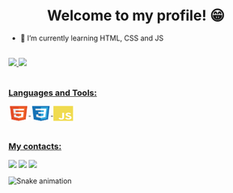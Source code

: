 <h1 align="center">Welcome to my profile! 😁</h1>

- 🌱 I’m currently learning HTML, CSS and JS

<br>
 <div>
   <a href="https://github.com/im4k1r4">
   <img height="180em" src="https://github-readme-stats.vercel.app/api?username=im4k1r4&show_icons=true&theme=tokyonight&include_all_commits=true&count_private=true"/>
   <img height="180em" src="https://github-readme-stats.vercel.app/api/top-langs/?username=im4k1r4&layout=compact&langs_count=6&theme=tokyonight"/>
</div>


<div style="display: inline_block"><br>
  <h3 align="left">Languages and Tools:</h3>
  <img align="center" alt="HTML" height="30" width="40" src="https://raw.githubusercontent.com/devicons/devicon/master/icons/html5/html5-original.svg">
  <img align="center" alt="CSS" height="30" width="40" src="https://raw.githubusercontent.com/devicons/devicon/master/icons/css3/css3-original.svg">
  <img align="center" alt="Js" height="30" width="40" src="https://raw.githubusercontent.com/devicons/devicon/master/icons/javascript/javascript-plain.svg">
</div>
 
 <br>
 
 <h3 align="left">My contacts:</h3>
 
<div> 
  
  <a href="https://www.linkedin.com/in/thiago-martins-amorim-de-andrade-976541200/" target="_blank"><img src="https://img.shields.io/badge/-LinkedIn-%230077B5?style=for-the-badge&logo=linkedin&logoColor=white" target="_blank"></a>
  <a href = "mailto:imthiagomartins@live.com"><img src="https://img.shields.io/badge/Microsoft_Outlook-0078D4?style=for-the-badge&logo=microsoft-outlook&logoColor=white" target="_blank"></a>
  <a href="https://www.instagram.com/imthiagomartins/" target="_blank"><img src="https://img.shields.io/badge/-Instagram-%23E4405F?style=for-the-badge&logo=instagram&logoColor=white" target="_blank"></a>
 
  ![Snake animation](https://github.com/im4k1r4/im4k1r4/blob/output/github-contribution-grid-snake.svg)

</div>
